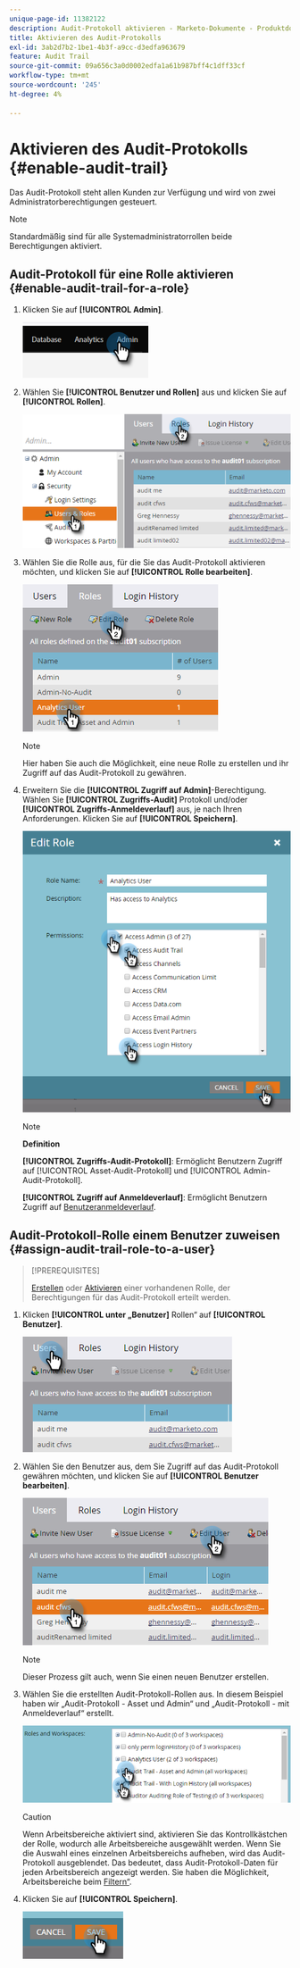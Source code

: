 ```yaml
---
unique-page-id: 11382122
description: Audit-Protokoll aktivieren - Marketo-Dokumente - Produktdokumentation
title: Aktivieren des Audit-Protokolls
exl-id: 3ab2d7b2-1be1-4b3f-a9cc-d3edfa963679
feature: Audit Trail
source-git-commit: 09a656c3a0d0002edfa1a61b987bff4c1dff33cf
workflow-type: tm+mt
source-wordcount: '245'
ht-degree: 4%

---
```


# Aktivieren des Audit-Protokolls {#enable-audit-trail}

Das Audit-Protokoll steht allen Kunden zur Verfügung und wird von zwei Administratorberechtigungen gesteuert.

>[!NOTE]
>
>Standardmäßig sind für alle Systemadministratorrollen beide Berechtigungen aktiviert.

## Audit-Protokoll für eine Rolle aktivieren {#enable-audit-trail-for-a-role}

1. Klicken Sie auf **[!UICONTROL Admin]**.

   ![](assets/enable-audit-trail-1.png)

1. Wählen Sie **[!UICONTROL Benutzer und Rollen]** aus und klicken Sie auf **[!UICONTROL Rollen]**.

   ![](assets/enable-audit-trail-2.png)

1. Wählen Sie die Rolle aus, für die Sie das Audit-Protokoll aktivieren möchten, und klicken Sie auf **[!UICONTROL Rolle bearbeiten]**.

   ![](assets/enable-audit-trail-3.png)

   >[!NOTE]
   >
   >Hier haben Sie auch die Möglichkeit, eine neue Rolle zu erstellen und ihr Zugriff auf das Audit-Protokoll zu gewähren.

1. Erweitern Sie die **[!UICONTROL Zugriff auf Admin]**-Berechtigung. Wählen Sie **[!UICONTROL Zugriffs-Audit]** Protokoll und/oder **[!UICONTROL Zugriffs-Anmeldeverlauf]** aus, je nach Ihren Anforderungen. Klicken Sie auf **[!UICONTROL Speichern]**.

   ![](assets/enable-audit-trail-4.png)

   >[!NOTE]
   >
   >**Definition**
   >
   >**[!UICONTROL Zugriffs-Audit-Protokoll]**: Ermöglicht Benutzern Zugriff auf [!UICONTROL Asset-Audit-Protokoll] und [!UICONTROL Admin-Audit-Protokoll].
   >
   >**[!UICONTROL Zugriff auf Anmeldeverlauf]**: Ermöglicht Benutzern Zugriff auf [Benutzeranmeldeverlauf](/help/marketo/product-docs/administration/audit-trail/user-login-history.md).

## Audit-Protokoll-Rolle einem Benutzer zuweisen {#assign-audit-trail-role-to-a-user}

>[!PREREQUISITES]
>
>[Erstellen](/help/marketo/product-docs/administration/users-and-roles/create-delete-edit-and-change-a-user-role.md#create-a-role) oder [Aktivieren](#enable-audit-trail) einer vorhandenen Rolle, der Berechtigungen für das Audit-Protokoll erteilt werden.

1. Klicken **[!UICONTROL unter „Benutzer]** Rollen“ auf **[!UICONTROL Benutzer]**.

   ![](assets/enable-audit-trail-5.png)

1. Wählen Sie den Benutzer aus, dem Sie Zugriff auf das Audit-Protokoll gewähren möchten, und klicken Sie auf **[!UICONTROL Benutzer bearbeiten]**.

   ![](assets/enable-audit-trail-6.png)

   >[!NOTE]
   >
   >Dieser Prozess gilt auch, wenn Sie einen neuen Benutzer erstellen.

1. Wählen Sie die erstellten Audit-Protokoll-Rollen aus. In diesem Beispiel haben wir „Audit-Protokoll - Asset und Admin“ und „Audit-Protokoll - mit Anmeldeverlauf“ erstellt.

   ![](assets/enable-audit-trail-7.png)

   >[!CAUTION]
   >
   >Wenn Arbeitsbereiche aktiviert sind, aktivieren Sie das Kontrollkästchen der Rolle, wodurch alle Arbeitsbereiche ausgewählt werden. Wenn Sie die Auswahl eines einzelnen Arbeitsbereichs aufheben, wird das Audit-Protokoll ausgeblendet. Das bedeutet, dass Audit-Protokoll-Daten für jeden Arbeitsbereich angezeigt werden. Sie haben die Möglichkeit, Arbeitsbereiche beim [Filtern“ &#x200B;](/help/marketo/product-docs/administration/audit-trail/filtering-in-audit-trail.md).

1. Klicken Sie auf **[!UICONTROL Speichern]**.

   ![](assets/enable-audit-trail-8.png)
